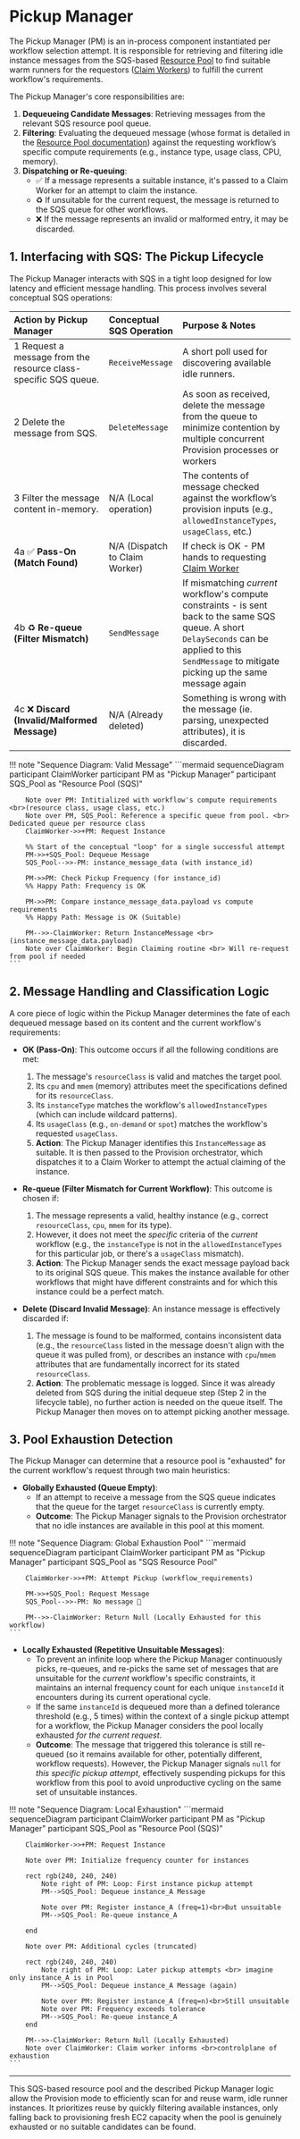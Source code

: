 # Pickup Manager

The Pickup Manager (PM) is an in-process component instantiated per workflow selection attempt. It is responsible for retrieving and filtering idle instance messages from the SQS-based [Resource Pool](../../resource-pool.md) to find suitable warm runners for the requestors ([Claim Workers](./claim-workers.md)) to fulfill the current workflow's requirements.

The Pickup Manager's core responsibilities are:

1. **Dequeueing Candidate Messages**: Retrieving messages from the relevant SQS resource pool queue.
2. **Filtering**: Evaluating the dequeued message (whose format is detailed in the [Resource Pool documentation](../../resource-pool.md)) against the requesting workflow’s specific compute requirements (e.g., instance type, usage class, CPU, memory).
3. **Dispatching or Re-queuing**:
    * ✅ If a message represents a suitable instance, it's passed to a Claim Worker for an attempt to claim the instance.
    * ♻️ If unsuitable for the current request, the message is returned to the SQS queue for other workflows.
    * ❌ If the message represents an invalid or malformed entry, it may be discarded.



## 1. Interfacing with SQS: The Pickup Lifecycle

The Pickup Manager interacts with SQS in a tight loop designed for low latency and efficient message handling. This process involves several conceptual SQS operations:

| Action by Pickup Manager | Conceptual SQS Operation | Purpose & Notes|
| :--| :-| :--|
| 1 Request a message from the resource class-specific SQS queue. | `ReceiveMessage`| A short poll used for discovering available idle runners. |
| 2 Delete the message from SQS. | `DeleteMessage` | As soon as received, delete the message from the queue to minimize contention by multiple concurrent Provision processes or workers |
| 3 Filter the message content in-memory.| N/A (Local operation) | The contents of message checked against the workflow’s provision inputs (e.g., `allowedInstanceTypes`, `usageClass`, etc.) |
| 4a :white_check_mark: **Pass-On (Match Found)**| N/A (Dispatch to Claim Worker) | If check is OK - PM hands to requesting [Claim Worker](./claim-workers.md) |
| 4b :recycle: **Re-queue (Filter Mismatch)** | `SendMessage`| If mismatching *current* workflow's compute constraints - is sent back to the same SQS queue. A short `DelaySeconds` can be applied to this `SendMessage` to mitigate picking up the same message again |
| 4c :x: **Discard (Invalid/Malformed Message)** | N/A (Already deleted) | Something is wrong with the message (ie. parsing, unexpected attributes), it is discarded. |

!!! note "Sequence Diagram: Valid Message"
    ```mermaid
    sequenceDiagram
        participant ClaimWorker
        participant PM as "Pickup Manager"
        participant SQS_Pool as "Resource Pool (SQS)"

        Note over PM: Intitialized with workflow's compute requirements <br>(resource class, usage class, etc.)
        Note over PM, SQS_Pool: Reference a specific queue from pool. <br> Dedicated queue per resource class
        ClaimWorker->>+PM: Request Instance
        
        %% Start of the conceptual "loop" for a single successful attempt
        PM->>+SQS_Pool: Dequeue Message
        SQS_Pool-->>-PM: instance_message_data (with instance_id)
        
        PM->>PM: Check Pickup Frequency (for instance_id)
        %% Happy Path: Frequency is OK
                
        PM->>PM: Compare instance_message_data.payload vs compute requirements
        %% Happy Path: Message is OK (Suitable)
                    
        PM-->>-ClaimWorker: Return InstanceMessage <br> (instance_message_data.payload)
        Note over ClaimWorker: Begin Claiming routine <br> Will re-request from pool if needed
    ```

## 2. Message Handling and Classification Logic

A core piece of logic within the Pickup Manager determines the fate of each dequeued message based on its content and the current workflow's requirements:

* **OK (Pass-On)**: This outcome occurs if all the following conditions are met:
    1. The message's `resourceClass` is valid and matches the target pool.
    2. Its `cpu` and `mmem` (memory) attributes meet the specifications defined for its `resourceClass`.
    3. Its `instanceType` matches the workflow's `allowedInstanceTypes` (which can include wildcard patterns).
    4. Its `usageClass` (e.g., `on-demand` or `spot`) matches the workflow's requested `usageClass`.
    5. **Action**: The Pickup Manager identifies this `InstanceMessage` as suitable. It is then passed to the Provision orchestrator, which dispatches it to a Claim Worker to attempt the actual claiming of the instance.

* **Re-queue (Filter Mismatch for Current Workflow)**: This outcome is chosen if:
    1. The message represents a valid, healthy instance (e.g., correct `resourceClass`, `cpu`, `mmem` for its type).
    2. However, it does not meet the *specific* criteria of the *current* workflow (e.g., the `instanceType` is not in the `allowedInstanceTypes` for this particular job, or there's a `usageClass` mismatch).
    3. **Action**: The Pickup Manager sends the exact message payload back to its original SQS queue. This makes the instance available for other workflows that might have different constraints and for which this instance could be a perfect match.

* **Delete (Discard Invalid Message)**: An instance message is effectively discarded if:
    1. The message is found to be malformed, contains inconsistent data (e.g., the `resourceClass` listed in the message doesn't align with the queue it was pulled from), or describes an instance with `cpu`/`mmem` attributes that are fundamentally incorrect for its stated `resourceClass`.
    2. **Action**: The problematic message is logged. Since it was already deleted from SQS during the initial dequeue step (Step 2 in the lifecycle table), no further action is needed on the queue itself. The Pickup Manager then moves on to attempt picking another message.

## 3. Pool Exhaustion Detection

The Pickup Manager can determine that a resource pool is "exhausted" for the current workflow's request through two main heuristics:

* **Globally Exhausted (Queue Empty)**:
  * If an attempt to receive a message from the SQS queue indicates that the queue for the target `resourceClass` is currently empty.
  * **Outcome**: The Pickup Manager signals to the Provision orchestrator that no idle instances are available in this pool at this moment.

!!! note "Sequence Diagram: Global Exhaustion Pool"
    ```mermaid
    sequenceDiagram
        participant ClaimWorker
        participant PM as "Pickup Manager"
        participant SQS_Pool as "SQS Resource Pool"

        ClaimWorker->>+PM: Attempt Pickup (workflow_requirements)
    
        PM->>+SQS_Pool: Request Message
        SQS_Pool-->>-PM: No message 🤷
                    
        PM-->>-ClaimWorker: Return Null (Locally Exhausted for this workflow)
    ```

* **Locally Exhausted (Repetitive Unsuitable Messages)**:
  * To prevent an infinite loop where the Pickup Manager continuously picks, re-queues, and re-picks the same set of messages that are unsuitable for the *current* workflow's specific constraints, it maintains an internal frequency count for each unique `instanceId` it encounters during its current operational cycle.
  * If the same `instanceId` is dequeued more than a defined tolerance threshold (e.g., 5 times) within the context of a single pickup attempt for a workflow, the Pickup Manager considers the pool locally exhausted *for the current request*.
  * **Outcome**: The message that triggered this tolerance is still re-queued (so it remains available for other, potentially different, workflow requests). However, the Pickup Manager signals `null` for *this specific pickup attempt*, effectively suspending pickups for this workflow from this pool to avoid unproductive cycling on the same set of unsuitable instances.

!!! note "Sequence Diagram: Local Exhaustion"
    ```mermaid
    sequenceDiagram
        participant ClaimWorker
        participant PM as "Pickup Manager"
        participant SQS_Pool as "Resource Pool (SQS)"

        ClaimWorker->>+PM: Request Instance
        
        Note over PM: Initialize frequency counter for instances

        rect rgb(240, 240, 240)
            Note right of PM: Loop: First instance pickup attempt
            PM-->SQS_Pool: Dequeue instance_A Message
            
            Note over PM: Register instance_A (freq=1)<br>But unsuitable
            PM-->SQS_Pool: Re-queue instance_A
            
        end

        Note over PM: Additional cycles (truncated)

        rect rgb(240, 240, 240)
            Note right of PM: Loop: Later pickup attempts <br> imagine only instance_A is in Pool
            PM-->SQS_Pool: Dequeue instance_A Message (again)
            
            Note over PM: Register instance_A (freq=n)<br>Still unsuitable
            Note over PM: Frequency exceeds tolerance
            PM-->SQS_Pool: Re-queue instance_A
        end

        PM-->>-ClaimWorker: Return Null (Locally Exhausted)
        Note over ClaimWorker: Claim worker informs <br>controlplane of exhaustion
    ```

---

This SQS-based resource pool and the described Pickup Manager logic allow the Provision mode to efficiently scan for and reuse warm, idle runner instances. It prioritizes reuse by quickly filtering available instances, only falling back to provisioning fresh EC2 capacity when the pool is genuinely exhausted or no suitable candidates can be found.
